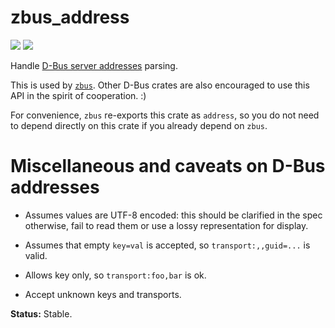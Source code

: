 # zbus_address

[![](https://docs.rs/zbus_address/badge.svg)](https://docs.rs/zbus_address/) [![](https://img.shields.io/crates/v/zbus_address)](https://crates.io/crates/zbus_address)

Handle [D-Bus server addresses][dba] parsing.

This is used by [`zbus`]. Other D-Bus crates are also encouraged to use this API in the spirit of cooperation. :)

For convenience, `zbus` re-exports this crate as `address`, so you do not need to depend directly on
this crate if you already depend on `zbus`.

# Miscellaneous and caveats on D-Bus addresses

* Assumes values are UTF-8 encoded: this should be clarified in the spec
  otherwise, fail to read them or use a lossy representation for display.

* Assumes that empty `key=val` is accepted, so `transport:,,guid=...` is valid.

* Allows key only, so `transport:foo,bar` is ok.

* Accept unknown keys and transports.

**Status:** Stable.

[`zbus`]: https://crates.io/crates/zbus
[`zbus_macros`]: https://crates.io/crates/zbus_macros
[dba]: https://dbus.freedesktop.org/doc/dbus-specification.html#addresses

